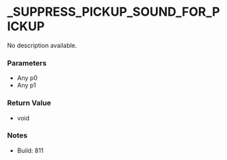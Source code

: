 # _SUPPRESS_PICKUP_SOUND_FOR_PICKUP

No description available.

### Parameters
* Any p0
* Any p1

### Return Value
* void

### Notes
* Build: 811

